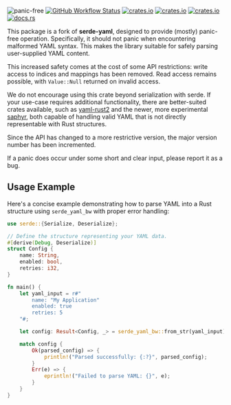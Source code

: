 ![panic-free](https://img.shields.io/badge/panic--free-✔️-brightgreen)
[![GitHub Workflow Status](https://img.shields.io/github/actions/workflow/status/bourumir-wyngs/serde-yaml-bw/rust.yml)](https://github.com/bourumir-wyngs/serde-yaml-bw/actions)
[![crates.io](https://img.shields.io/crates/v/serde_yaml_bw.svg)](https://crates.io/crates/serde_yaml_bw)
[![crates.io](https://img.shields.io/crates/l/serde_yaml_bw.svg)](https://crates.io/crates/serde_yaml_bw)
[![crates.io](https://img.shields.io/crates/d/serde_yaml_bw.svg)](https://crates.io/crates/serde_yaml_bw)
[![docs.rs](https://docs.rs/serde_yaml_bw/badge.svg)](https://docs.rs/serde_yaml_bw)

This package is a fork of **serde-yaml**, designed to provide (mostly) panic-free operation. Specifically, it should not panic when encountering malformed YAML syntax. This makes the library suitable for safely parsing user-supplied YAML content.

This increased safety comes at the cost of some API restrictions: write access to indices and mappings has been removed. Read access remains possible, with `Value::Null` returned on invalid access.

We do not encourage using this crate beyond serialization with serde. If your use-case requires additional functionality, there are better-suited crates available, such as [yaml-rust2](https://crates.io/crates/yaml-rust2) and the newer, more experimental [saphyr](https://crates.io/crates/saphyr), both capable of handling valid YAML that is not directly representable with Rust structures.

Since the API has changed to a more restrictive version, the major version number has been incremented.

If a panic does occur under some short and clear input, please report it as a bug.


## Usage Example

Here's a concise example demonstrating how to parse YAML into a Rust structure using `serde_yaml_bw` with proper error
handling:

```rust
use serde::{Serialize, Deserialize};

// Define the structure representing your YAML data.
#[derive(Debug, Deserialize)]
struct Config {
    name: String,
    enabled: bool,
    retries: i32,
}

fn main() {
    let yaml_input = r#"
        name: "My Application"
        enabled: true
        retries: 5
    "#;

    let config: Result<Config, _> = serde_yaml_bw::from_str(yaml_input);

    match config {
        Ok(parsed_config) => {
            println!("Parsed successfully: {:?}", parsed_config);
        }
        Err(e) => {
            eprintln!("Failed to parse YAML: {}", e);
        }
    }
}
```





